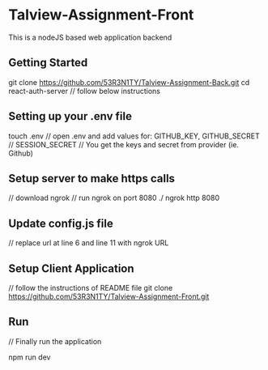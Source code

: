 # Talview-Assignment-Front
This is a nodeJS based web application backend


## Getting Started
git clone https://github.com/53R3N1TY/Talview-Assignment-Back.git
cd react-auth-server
// follow below instructions

## Setting up your .env file
touch .env
// open .env and add values for: GITHUB_KEY, GITHUB_SECRET
// SESSION_SECRET
// You get the keys and secret from provider (ie. Github)

## Setup server to make https calls
// download ngrok
// run ngrok on port 8080
./ ngrok http 8080

## Update config.js file
// replace url at line 6 and line 11 with ngrok URL

## Setup Client Application
// follow the instructions of README file
git clone https://github.com/53R3N1TY/Talview-Assignment-Front.git

## Run
// Finally run the application

npm run dev
